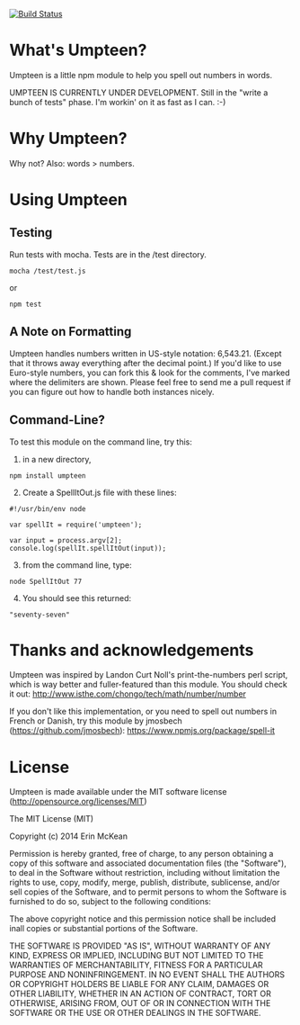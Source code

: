 [![Build Status](https://travis-ci.org/emckean/umpteen.png?branch=master)](https://travis-ci.org/emckean/umpteen)

What's Umpteen?
===================

Umpteen is a little npm module to help you spell out numbers in words.

UMPTEEN IS CURRENTLY UNDER DEVELOPMENT. Still in the "write a bunch of tests" phase. I'm workin' on it as fast as I can. :-) 

Why Umpteen?
===================
Why not?
Also: words > numbers.

Using Umpteen
===================
Testing
-------
Run tests with mocha. Tests are in the /test directory. 
```
mocha /test/test.js
```
or
```
npm test
```
A Note on Formatting
--------------------
Umpteen handles numbers written in US-style notation: 6,543.21. (Except that it throws away everything after the decimal point.)
If you'd like to use Euro-style numbers, you can fork this & look for the comments, I've marked where the delimiters are shown. Please feel free to send me a pull request if you can figure out how to handle both instances nicely. 

Command-Line?
-------------
To test this module on the command line, try this: 
1. in a new directory, 
```
npm install umpteen 
```
2. Create a SpellItOut.js file with these lines: 
```
#!/usr/bin/env node

var spellIt = require('umpteen');

var input = process.argv[2];
console.log(spellIt.spellItOut(input));
```
3. from the command line, type: 
```
node SpellItOut 77
```
4. You should see this returned:
```
"seventy-seven"
```

Thanks and acknowledgements
===========================
Umpteen was inspired by Landon Curt Noll's print-the-numbers perl script, which is way better and fuller-featured than this module. You should check it out: http://www.isthe.com/chongo/tech/math/number/number

If you don't like this implementation, or you need to spell out numbers in French or Danish, try this module by jmosbech (https://github.com/jmosbech): https://www.npmjs.org/package/spell-it

License
========
Umpteen is made available under the MIT software license (http://opensource.org/licenses/MIT)

The MIT License (MIT)

Copyright (c) 2014 Erin McKean

Permission is hereby granted, free of charge, to any person obtaining a copy of this software and associated documentation files (the "Software"), to deal in the Software without restriction, including without limitation the rights to use, copy, modify, merge, publish, distribute, sublicense, and/or sell
copies of the Software, and to permit persons to whom the Software is furnished to do so, subject to the following conditions:

The above copyright notice and this permission notice shall be included inall copies or substantial portions of the Software.

THE SOFTWARE IS PROVIDED "AS IS", WITHOUT WARRANTY OF ANY KIND, EXPRESS OR IMPLIED, INCLUDING BUT NOT LIMITED TO THE WARRANTIES OF MERCHANTABILITY,
FITNESS FOR A PARTICULAR PURPOSE AND NONINFRINGEMENT. IN NO EVENT SHALL THE AUTHORS OR COPYRIGHT HOLDERS BE LIABLE FOR ANY CLAIM, DAMAGES OR OTHER LIABILITY, WHETHER IN AN ACTION OF CONTRACT, TORT OR OTHERWISE, ARISING FROM, OUT OF OR IN CONNECTION WITH THE SOFTWARE OR THE USE OR OTHER DEALINGS IN
THE SOFTWARE.
